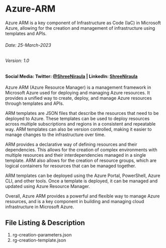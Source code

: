 # Azure-ARM
Azure ARM is a key component of Infrastructure as Code (IaC) in Microsoft Azure, allowing for the creation and management of infrastructure using templates and APIs.
###### Date: 25-March-2023 <br>
###### Version: 1.0 </br>
#### Social Media: Twitter: [@ShreeNiraula](https://twitter.com/ShreeNiraula) | LinkedIn: [ShreeNiraula](https://www.linkedin.com/in/shreeniraula/)

Azure ARM (Azure Resource Manager) is a management framework in Microsoft Azure used for deploying and managing Azure resources. It provides a unified way to create, deploy, and manage Azure resources through templates and APIs.

ARM templates are JSON files that describe the resources that need to be deployed to Azure. These templates can be used to deploy resources across multiple subscriptions and regions in a consistent and repeatable way. ARM templates can also be version controlled, making it easier to manage changes to the infrastructure over time.

ARM provides a declarative way of defining resources and their dependencies. This allows for the creation of complex environments with multiple resources and their interdependencies managed in a single template. ARM also allows for the creation of resource groups, which are logical containers for resources that can be managed together.

ARM templates can be deployed using the Azure Portal, PowerShell, Azure CLI, and other tools. Once a template is deployed, it can be managed and updated using Azure Resource Manager.

Overall, Azure ARM provides a powerful and flexible way to manage Azure resources, and is a key component in building and managing cloud infrastructure in Microsoft Azure.

## File Listing & Description
1. rg-creation-parameters.json<br>
2. rg-creation-template.json<br>
